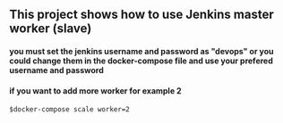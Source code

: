 ## This project shows how to use Jenkins master worker (slave)


#### you must set the jenkins username and password as "devops" or you could change them in the docker-compose file and use your prefered username and password 

#### if you want to add more worker for example 2  
`$docker-compose scale worker=2`
